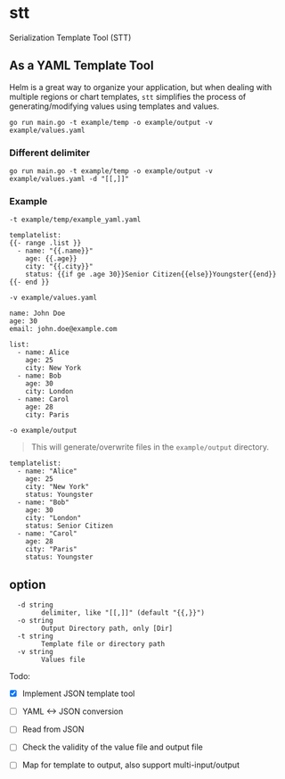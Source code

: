 
# stt

Serialization Template Tool (STT)

## As a YAML Template Tool

Helm is a great way to organize your application, but when dealing with multiple regions or chart templates, `stt` simplifies the process of generating/modifying values using templates and values.

```shell
go run main.go -t example/temp -o example/output -v example/values.yaml
```

### Different delimiter

```shell
go run main.go -t example/temp -o example/output -v example/values.yaml -d "[[,]]"
```

### Example

 `-t example/temp/example_yaml.yaml`

```
templatelist:
{{- range .list }}
  - name: "{{.name}}"
    age: {{.age}}
    city: "{{.city}}"
    status: {{if ge .age 30}}Senior Citizen{{else}}Youngster{{end}}
{{- end }}
```
`-v example/values.yaml`
```
name: John Doe
age: 30
email: john.doe@example.com

list:
  - name: Alice
    age: 25
    city: New York
  - name: Bob
    age: 30
    city: London
  - name: Carol
    age: 28
    city: Paris
```
`-o example/output`
> This will generate/overwrite files in the `example/output` directory.

```
templatelist:
  - name: "Alice"
    age: 25
    city: "New York"
    status: Youngster
  - name: "Bob"
    age: 30
    city: "London"
    status: Senior Citizen
  - name: "Carol"
    age: 28
    city: "Paris"
    status: Youngster

```


## option

```
  -d string
        delimiter, like "[[,]]" (default "{{,}}")
  -o string
        Output Directory path, only [Dir]
  -t string
        Template file or directory path
  -v string
        Values file
```

Todo:

- [x] Implement JSON template tool

- [ ] YAML <-> JSON conversion

- [ ] Read from JSON

- [ ] Check the validity of the value file and output file

- [ ] Map for template to output, also support multi-input/output